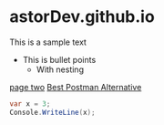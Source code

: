 # astorDev.github.io

This is a sample text

- This is bullet points
    - With nesting

[page two](/two.md)
[Best Postman Alternative](/best-postman-alternative/.md)

```csharp
var x = 3;
Console.WriteLine(x);
```